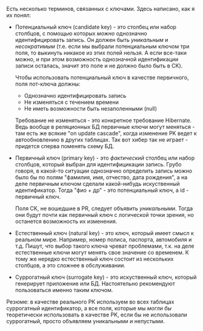 Есть несколько терминов, связанных с ключами. Здесь написано, как я их понял:

* Потенциальный ключ (candidate key) - это столбец или набор столбцов, с помощью которых *можно* однозначно идентифицировать запись. Он должен быть *уникальным* и *несократимым* (т.е. если мы выбрали потенциальным ключом три поля, то выкинуть никакое из этих полей нельзя. А если все-таки можно, и при этом возможность однозначной идентификации записи осталась, значит это поле и не должно было быть в CK).

  Чтобы использовать потенциальный ключ в качестве первичного, поля пот-ключа должны:

  * Однозначно идентифицировать запись
  * Не изменяться с течением времени
  * Не иметь возможности быть незаполенными (null)

  Требование не изменяться - это конкретное требование Hibernate. Ведь вообще в реляционных БД первичные ключи могут меняться - там есть же всякие "on update cascade", когда изменение PK ведет к автообновлению в других таблицах. Так вот хибер так не играет - придется сперва поменять схему БД.

* Первичный ключ (primary key) - это *фактический* столбец или набор столбцов, который выбран для идентифицикации запись. Грубо говоря, в какой-то ситуации однозначно определить запись можно было бы по полям "фамилия, имя, отчество, дата рождения", а на деле первичным ключом сделали какой-нибудь искуственный идентификатор. Тогда "фио + др" - это потенциальный ключ, а id - первичный ключ.

  Поля CK, не вошедшие в PR, следует объявить *уникальными*. Тогда они будут почти как первичный ключ с логической точки зрения, но останется возможность их изменения.

* Естественный ключ (natural key) - это ключ, который имеет смысл к реальном мире. Например, номер полиса, паспорта, автомобиля и т.д. Пишут, что выбор такого ключа чреват проблемами, т.к. на деле естественные ключи могут менять свое значение со временем. К тому же нередко естественный ключ состоит из нескольких столбцов, а это сложнее в обслуживании.

* Суррогатный ключ (surrogate key) - это искуственный ключ, который генерирует приложение или БД. Настоятельно рекомендуют пользоваться именно таким ключом.

Резюме: в качестве реального PK используем во всех таблицах суррогатный идентификатор, а все поля, которые мы *могли бы* теоретически использовать в качестве PK, если бы не использовали суррогатный, просто объявляем уникальными и непустыми.